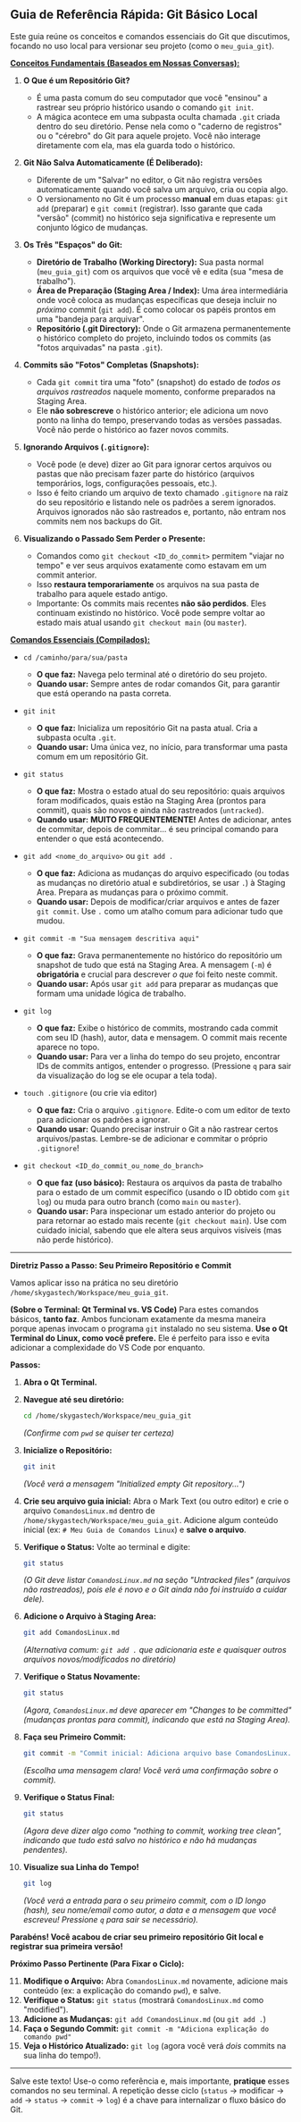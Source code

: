 ## Guia de Referência Rápida: Git Básico Local

Este guia reúne os conceitos e comandos essenciais do Git que discutimos, focando no uso local para versionar seu projeto (como o `meu_guia_git`).

<u>**Conceitos Fundamentais (Baseados em Nossas Conversas):**</u>

1. **O Que é um Repositório Git?**
   
   * É uma pasta comum do seu computador que você "ensinou" a rastrear seu próprio histórico usando o comando `git init`.
   * A mágica acontece em uma subpasta oculta chamada `.git` criada dentro do seu diretório. Pense nela como o "caderno de registros" ou o "cérebro" do Git para aquele projeto. Você não interage diretamente com ela, mas ela guarda todo o histórico.

2. **Git Não Salva Automaticamente (É Deliberado):**
   
   * Diferente de um "Salvar" no editor, o Git não registra versões automaticamente quando você salva um arquivo, cria ou copia algo.
   * O versionamento no Git é um processo **manual** em duas etapas: `git add` (preparar) e `git commit` (registrar). Isso garante que cada "versão" (commit) no histórico seja significativa e represente um conjunto lógico de mudanças.

3. **Os Três "Espaços" do Git:**
   
   * **Diretório de Trabalho (Working Directory):** Sua pasta normal (`meu_guia_git`) com os arquivos que você vê e edita (sua "mesa de trabalho").
   * **Área de Preparação (Staging Area / Index):** Uma área intermediária onde você coloca as mudanças específicas que deseja incluir no *próximo* commit (`git add`). É como colocar os papéis prontos em uma "bandeja para arquivar".
   * **Repositório (.git Directory):** Onde o Git armazena permanentemente o histórico completo do projeto, incluindo todos os commits (as "fotos arquivadas" na pasta `.git`).

4. **Commits são "Fotos" Completas (Snapshots):**
   
   * Cada `git commit` tira uma "foto" (snapshot) do estado de *todos os arquivos rastreados* naquele momento, conforme preparados na Staging Area.
   * Ele **não sobrescreve** o histórico anterior; ele adiciona um novo ponto na linha do tempo, preservando todas as versões passadas. Você não perde o histórico ao fazer novos commits.

5. **Ignorando Arquivos (`.gitignore`):**
   
   * Você pode (e deve) dizer ao Git para ignorar certos arquivos ou pastas que não precisam fazer parte do histórico (arquivos temporários, logs, configurações pessoais, etc.).
   * Isso é feito criando um arquivo de texto chamado `.gitignore` na raiz do seu repositório e listando nele os padrões a serem ignorados. Arquivos ignorados não são rastreados e, portanto, não entram nos commits nem nos backups do Git.

6. **Visualizando o Passado Sem Perder o Presente:**
   
   * Comandos como `git checkout <ID_do_commit>` permitem "viajar no tempo" e ver seus arquivos exatamente como estavam em um commit anterior.
   * Isso **restaura temporariamente** os arquivos na sua pasta de trabalho para aquele estado antigo.
   * Importante: Os commits mais recentes **não são perdidos**. Eles continuam existindo no histórico. Você pode sempre voltar ao estado mais atual usando `git checkout main` (ou `master`).

<u>**Comandos Essenciais (Compilados):**</u>

* `cd /caminho/para/sua/pasta`
  
  * **O que faz:** Navega pelo terminal até o diretório do seu projeto.
  * **Quando usar:** Sempre antes de rodar comandos Git, para garantir que está operando na pasta correta.

* `git init`
  
  * **O que faz:** Inicializa um repositório Git na pasta atual. Cria a subpasta oculta `.git`.
  * **Quando usar:** Uma única vez, no início, para transformar uma pasta comum em um repositório Git.

* `git status`
  
  * **O que faz:** Mostra o estado atual do seu repositório: quais arquivos foram modificados, quais estão na Staging Area (prontos para commit), quais são novos e ainda não rastreados (`untracked`).
  * **Quando usar:** **MUITO FREQUENTEMENTE!** Antes de adicionar, antes de commitar, depois de commitar... é seu principal comando para entender o que está acontecendo.

* `git add <nome_do_arquivo>` ou `git add .`
  
  * **O que faz:** Adiciona as mudanças do arquivo especificado (ou todas as mudanças no diretório atual e subdiretórios, se usar `.`) à Staging Area. Prepara as mudanças para o próximo commit.
  * **Quando usar:** Depois de modificar/criar arquivos e antes de fazer `git commit`. Use `.` como um atalho comum para adicionar tudo que mudou.

* `git commit -m "Sua mensagem descritiva aqui"`
  
  * **O que faz:** Grava permanentemente no histórico do repositório um snapshot de tudo que está na Staging Area. A mensagem (`-m`) é **obrigatória** e crucial para descrever *o que* foi feito neste commit.
  * **Quando usar:** Após usar `git add` para preparar as mudanças que formam uma unidade lógica de trabalho.

* `git log`
  
  * **O que faz:** Exibe o histórico de commits, mostrando cada commit com seu ID (hash), autor, data e mensagem. O commit mais recente aparece no topo.
  * **Quando usar:** Para ver a linha do tempo do seu projeto, encontrar IDs de commits antigos, entender o progresso. (Pressione `q` para sair da visualização do log se ele ocupar a tela toda).

* `touch .gitignore` (ou crie via editor)
  
  * **O que faz:** Cria o arquivo `.gitignore`. Edite-o com um editor de texto para adicionar os padrões a ignorar.
  * **Quando usar:** Quando precisar instruir o Git a não rastrear certos arquivos/pastas. Lembre-se de adicionar e commitar o próprio `.gitignore`!

* `git checkout <ID_do_commit_ou_nome_do_branch>`
  
  * **O que faz (uso básico):** Restaura os arquivos da pasta de trabalho para o estado de um commit específico (usando o ID obtido com `git log`) ou muda para outro branch (como `main` ou `master`).
  * **Quando usar:** Para inspecionar um estado anterior do projeto ou para retornar ao estado mais recente (`git checkout main`). Use com cuidado inicial, sabendo que ele altera seus arquivos visíveis (mas não perde histórico).

---

**Diretriz Passo a Passo: Seu Primeiro Repositório e Commit**

Vamos aplicar isso na prática no seu diretório `/home/skygastech/Workspace/meu_guia_git`.

**(Sobre o Terminal: Qt Terminal vs. VS Code)**
Para estes comandos básicos, **tanto faz**. Ambos funcionam exatamente da mesma maneira porque apenas invocam o programa `git` instalado no seu sistema. **Use o Qt Terminal do Linux, como você prefere.** Ele é perfeito para isso e evita adicionar a complexidade do VS Code por enquanto.

**Passos:**

1. **Abra o Qt Terminal.**

2. **Navegue até seu diretório:**
   
   ```bash
   cd /home/skygastech/Workspace/meu_guia_git
   ```
   
   *(Confirme com `pwd` se quiser ter certeza)*

3. **Inicialize o Repositório:**
   
   ```bash
   git init
   ```
   
   *(Você verá a mensagem "Initialized empty Git repository...")*

4. **Crie seu arquivo guia inicial:** Abra o Mark Text (ou outro editor) e crie o arquivo `ComandosLinux.md` dentro de `/home/skygastech/Workspace/meu_guia_git`. Adicione algum conteúdo inicial (ex: `# Meu Guia de Comandos Linux`) e **salve o arquivo**.

5. **Verifique o Status:** Volte ao terminal e digite:
   
   ```bash
   git status
   ```
   
   *(O Git deve listar `ComandosLinux.md` na seção "Untracked files" (arquivos não rastreados), pois ele é novo e o Git ainda não foi instruído a cuidar dele).*

6. **Adicione o Arquivo à Staging Area:**
   
   ```bash
   git add ComandosLinux.md
   ```
   
   *(Alternativa comum: `git add .` que adicionaria este e quaisquer outros arquivos novos/modificados no diretório)*

7. **Verifique o Status Novamente:**
   
   ```bash
   git status
   ```
   
   *(Agora, `ComandosLinux.md` deve aparecer em "Changes to be committed" (mudanças prontas para commit), indicando que está na Staging Area).*

8. **Faça seu Primeiro Commit:**
   
   ```bash
   git commit -m "Commit inicial: Adiciona arquivo base ComandosLinux.md"
   ```
   
   *(Escolha uma mensagem clara! Você verá uma confirmação sobre o commit).*

9. **Verifique o Status Final:**
   
   ```bash
   git status
   ```
   
   *(Agora deve dizer algo como "nothing to commit, working tree clean", indicando que tudo está salvo no histórico e não há mudanças pendentes).*

10. **Visualize sua Linha do Tempo!**
    
    ```bash
    git log
    ```
    
    *(Você verá a entrada para o seu primeiro commit, com o ID longo (hash), seu nome/email como autor, a data e a mensagem que você escreveu! Pressione `q` para sair se necessário).*

**Parabéns! Você acabou de criar seu primeiro repositório Git local e registrar sua primeira versão!**

**Próximo Passo Pertinente (Para Fixar o Ciclo):**

11. **Modifique o Arquivo:** Abra `ComandosLinux.md` novamente, adicione mais conteúdo (ex: a explicação do comando `pwd`), e salve.
12. **Verifique o Status:** `git status` (mostrará `ComandosLinux.md` como "modified").
13. **Adicione as Mudanças:** `git add ComandosLinux.md` (ou `git add .`)
14. **Faça o Segundo Commit:** `git commit -m "Adiciona explicação do comando pwd"`
15. **Veja o Histórico Atualizado:** `git log` (agora você verá *dois* commits na sua linha do tempo!).

---

Salve este texto! Use-o como referência e, mais importante, **pratique** esses comandos no seu terminal. A repetição desse ciclo (`status` -> modificar -> `add` -> `status` -> `commit` -> `log`) é a chave para internalizar o fluxo básico do Git.
